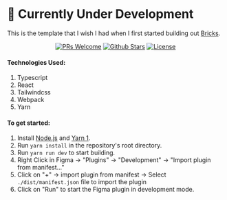 # **🔌 Currently Under Development**

This is the template that I wish I had when I first started building out [Bricks](https://github.com/bricks-cloud/bricks).

<p align="center">
   <a href='http://makeapullrequest.com'><img alt='PRs Welcome' src='https://img.shields.io/badge/PRs-welcome-43AF11.svg?style=shields'/></a>
   <a href="https://github.com/bricks-cloud/figma-plugin-tailwindcss-template/stargazers"><img src="https://img.shields.io/github/stars/bricks-cloud/figma-plugin-tailwindcss-template?color=e4b442" alt="Github Stars"></a>
   <a href="https://github.com/bricks-cloud/figma-plugin-tailwindcss-template/blob/main/LICENSE"><img src="https://img.shields.io/badge/license-MIT-red" alt="License"></a>
</p>

#### **Technologies Used**:

1. Typescript
2. React
3. Tailwindcss
4. Webpack
5. Yarn

#### **To get started**:

1. Install [Node.js](https://nodejs.org/en/) and [Yarn 1](https://classic.yarnpkg.com/en/docs/install).
2. Run `yarn install` in the repository's root directory.
3. Run `yarn run dev` to start building.
4. Right Click in Figma -> "Plugins" -> "Development" -> "Import plugin from manifest..."
5. Click on "+" -> import plugin from manifest -> Select `./dist/manifest.json` file to import the plugin
6. Click on "Run" to start the Figma plugin in development mode.
